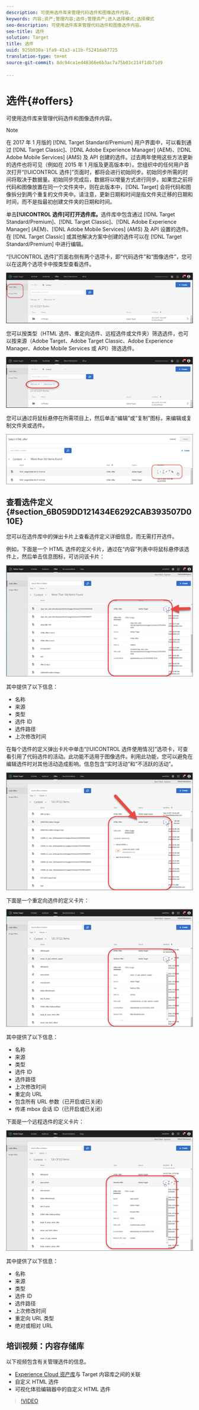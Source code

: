 ```yaml
---
description: 可使用选件库来管理代码选件和图像选件内容。
keywords: 内容;资产;管理内容;选件;管理资产;进入选择模式;选择模式
seo-description: 可使用选件库来管理代码选件和图像选件内容。
seo-title: 选件
solution: Target
title: 选件
uuid: 925b930a-1fa9-41a3-a11b-f5241dab7725
translation-type: tm+mt
source-git-commit: 8dc94ca1ed48366e6b3ac7a75b03c214f1db71d9

---
```



# 选件{#offers}

可使用选件库来管理代码选件和图像选件内容。

>[!NOTE]
>
>在 2017 年 1 月版的 [!DNL Target Standard/Premium] 用户界面中，可以看到通过 [!DNL Target Classic]、[!DNL Adobe Experience Manager] (AEM)、[!DNL Adobe Mobile Services] (AMS) 及 API 创建的选件。过去两年使用这些方法更新的选件也将可见（例如在 2015 年 1 月版及更高版本中）。您组织中的任何用户首次打开“[!UICONTROL 选件]”页面时，都将会进行初始同步。初始同步所需的时间将取决于数据量。初始同步完成后，数据将以增量方式进行同步。如果您之前将代码和图像放置在同一个文件夹中，则在此版本中，[!DNL Target] 会将代码和图像拆分到两个重复的文件夹中。请注意，更新日期和时间是指文件夹迁移的日期和时间，而不是指最初创建文件夹的日期和时间。

单击&#x200B;**[!UICONTROL 选件]可打开选件库。**&#x200B;选件库中包含通过 [!DNL Target Standard/Premium]、[!DNL Target Classic]、[!DNL Adobe Experience Manager] (AEM)、[!DNL Adobe Mobile Services] (AMS) 及 API 设置的选件。在 [!DNL Target Classic] 或其他解决方案中创建的选件可以在 [!DNL Target Standard/Premium] 中进行编辑。

“[!UICONTROL 选件]”页面右侧有两个选项卡，即“代码选件”和“图像选件”，您可以在这两个选项卡中按类型查看选件。

![](assets/offers_page.png)

您可以按类型（HTML 选件、重定向选件、远程选件或文件夹）筛选选件，也可以按来源（Adobe Target、Adobe Target Classic、Adobe Experience Manager、Adobe Mobile Services 或 API）筛选选件。

![](assets/offers_filter.png)

您可以通过将鼠标悬停在所需项目上，然后单击“编辑”或“复制”图标，来编辑或复制文件夹或选件。

![](assets/offer-picker-large.png)

## 查看选件定义 {#section_6B059DD121434E6292CAB393507D010E}

您可以在选件库中的弹出卡片上查看选件定义详细信息，而无需打开选件。

例如，下面是一个 HTML 选件的定义卡片，通过在“内容”列表中将鼠标悬停该选件上，然后单击信息图标，可访问该卡片：

![](assets/offer-card-html.png)

其中提供了以下信息：

* 名称
* 来源
* 类型
* 选件 ID
* 选件路径
* 上次修改时间

在每个选件的定义弹出卡片中单击“[!UICONTROL 选件使用情况]”选项卡，可查看引用了代码选件的活动。此功能不适用于图像选件。利用此功能，您可以避免在编辑选件时对其他活动造成影响。信息包含“实时活动”和“不活跃的活动”。

![](assets/offer-card-usage.png)

下面是一个重定向选件的定义卡片：

![](assets/offer-card-redirect.png)

其中提供了以下信息：

* 名称
* 来源
* 类型
* 选件 ID
* 选件路径
* 上次修改时间
* 重定向 URL
* 包含所有 URL 参数（已开启或已关闭）
* 传递 mbox 会话 ID（已开启或已关闭）

下面是一个远程选件的定义卡片：

![](assets/offer-card-remote.png)

其中提供了以下信息：

* 名称
* 来源
* 类型
* 选件 ID
* 选件路径
* 上次修改时间
* 重定向 URL 类型
* 绝对或相对 URL

## 培训视频：内容存储库

以下视频包含有关管理选件的信息。

* [Experience Cloud 资产库](https://docs.adobe.com/content/help/en/core-services/interface/assets/creative-cloud.html)与 Target 内容库之间的关联
* 自定义 HTML 选件
* 可视化体验编辑器中的自定义 HTML 选件

>[!VIDEO](https://video.tv.adobe.com/v/17387?captions=chi_hans)